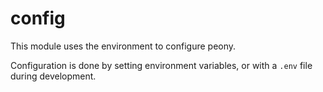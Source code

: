 # config

This module uses the environment to configure peony.

Configuration is done by setting environment variables, or with a `.env` file during development. 

